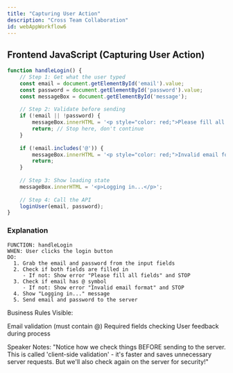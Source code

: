 ```yaml
---
title: "Capturing User Action"
description: "Cross Team Collaboration"
id: webAppWorkflow6
---
```


## Frontend JavaScript (Capturing User Action)

```js
function handleLogin() {
    // Step 1: Get what the user typed
    const email = document.getElementById('email').value;
    const password = document.getElementById('password').value;
    const messageBox = document.getElementById('message');
    
    // Step 2: Validate before sending
    if (!email || !password) {
        messageBox.innerHTML = '<p style="color: red;">Please fill all fields</p>';
        return; // Stop here, don't continue
    }
    
    if (!email.includes('@')) {
        messageBox.innerHTML = '<p style="color: red;">Invalid email format</p>';
        return;
    }
    
    // Step 3: Show loading state
    messageBox.innerHTML = '<p>Logging in...</p>';
    
    // Step 4: Call the API
    loginUser(email, password);
}
```
### Explanation
```
FUNCTION: handleLogin
WHEN: User clicks the login button
DO:
  1. Grab the email and password from the input fields
  2. Check if both fields are filled in
     - If not: Show error "Please fill all fields" and STOP
  3. Check if email has @ symbol
     - If not: Show error "Invalid email format" and STOP
  4. Show "Logging in..." message
  5. Send email and password to the server
```

  
Business Rules Visible:

Email validation (must contain @)
Required fields checking
User feedback during process

Speaker Notes:
"Notice how we check things BEFORE sending to the server. This is called 'client-side validation' - it's faster and saves unnecessary server requests. But we'll also check again on the server for security!"